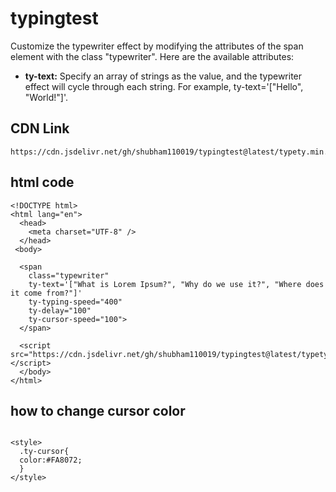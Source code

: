 # typingtest

<p>Customize the typewriter effect by modifying the attributes of the span element with the class "typewriter". Here are the available attributes:</p>

<ul>
  <li><strong>ty-text:</strong> Specify an array of strings as the value, and the typewriter effect will cycle through each string. For example, ty-text='["Hello", "World!"]'.</li>
</ul>


## CDN Link
```
https://cdn.jsdelivr.net/gh/shubham110019/typingtest@latest/typety.min.js
```

## html code

```
<!DOCTYPE html>
<html lang="en">
  <head>
    <meta charset="UTF-8" />
  </head>
 <body>

  <span
    class="typewriter"
    ty-text='["What is Lorem Ipsum?", "Why do we use it?", "Where does it come from?"]'
    ty-typing-speed="400"
    ty-delay="100"
    ty-cursor-speed="100">
  </span>
 
  <script src="https://cdn.jsdelivr.net/gh/shubham110019/typingtest@latest/typety.min.js"></script>
  </body>
</html>
```

## how to change cursor color
```

<style>
  .ty-cursor{
  color:#FA8072;
  }
</style>
```
